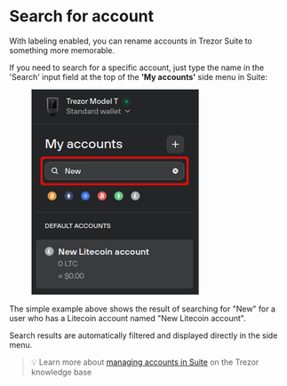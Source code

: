 # Search for account

With labeling enabled, you can rename accounts in Trezor Suite to something more memorable.

If you need to search for a specific account, just type the name in the 'Search' input field at the top of the **'My accounts'** side menu in Suite:

<figure><img src="../../.gitbook/assets/Search_accounts-HL.png" alt=""><figcaption></figcaption></figure>

The simple example above shows the result of searching for "New" for a user who has a Litecoin account named "New Litecoin account".

Search results are automatically filtered and displayed directly in the side menu.

> 💡 Learn more about [managing accounts in Suite](https://trezor.io/guides/trezor-suite/trezor-suite-desktop/multiple-accounts-in-trezor-suite) on the Trezor knowledge base
